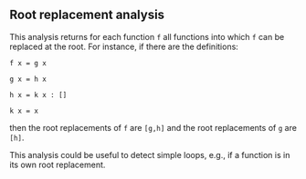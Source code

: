 Root replacement analysis
-------------------------

This analysis returns for each function `f` all functions into which `f` can
be replaced at the root. For instance, if there are the definitions:

    f x = g x
    
    g x = h x
    
    h x = k x : []

    k x = x

then the root replacements of `f` are `[g,h]` and the
root replacements of `g` are `[h]`.

This analysis could be useful to detect simple loops, e.g., if
a function is in its own root replacement.
